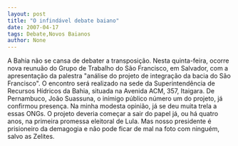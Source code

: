 ```yaml
---
layout: post
title: "O infindável debate baiano"
date: 2007-04-17
tags: Debate,Novos Baianos
author: None
---
```


A Bahia não se cansa de debater a transposição. Nesta quinta-feira, ocorre nova reunuão do Grupo de Trabalho do São Francisco, em Salvador, com a apresentação da palestra \"análise do projeto de integração da bacia do São Francisco\". 
O encontro será realizado na sede da Superintendência de Recursos Hídricos da Bahia, situada na Avenida ACM, 357, Itaigara. 
De Pernambuco, João Suassuna, o inímigo público número um do projeto, já confirmou presença.
Na minha modesta opinião, já se deu muita trela a essas ONGs. O projeto deveria começar a sair do papel já, ou há quatro anos, na primeira promessa eleitoral de Lula. Mas nosso presidente é prisioneiro da demagogia e não pode ficar de mal na foto com ninguém, salvo as Zelites. 